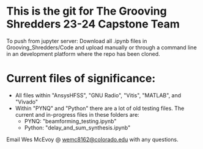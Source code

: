 # This is the git for The Grooving Shredders 23-24 Capstone Team

To push from jupyter server:
Download all .ipynb files in Grooving_Shredders/Code and upload manually or through a command line in an development platform where the repo has been cloned.

# Current files of significance:

* All files within "AnsysHFSS", "GNU Radio", "Vitis", "MATLAB", and "Vivado"
* Within "PYNQ" and "Python" there are a lot of old testing files. The current and in-progress files in these folders are:
  * PYNQ: "beamforming_testing.ipynb"
  * Python: "delay_and_sum_synthesis.ipynb"

Email Wes McEvoy @ wemc8162@colorado.edu with any questions.
